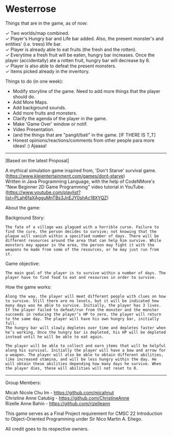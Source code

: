 # Westerrose

Things that are in the game, as of now: 

  ✓ Two worlds/map combined.                                                
  ✓ Player's Hungry bar and Life bar added. Also, the present monster's and entities' (i.e. trees) life bar.                                            
  ✓ Player is already able to eat fruits (the fresh and the rotten).           
  ✓ Everytime a fresh fruit will be eaten, hungry bar increases. Once the player (accidentally) ate a rotten fruit, hungry bar will decrease by 8.       
  ✓ Player is also able to defeat the present monsters.                     
  ✓ Items picked already in the inventory. 


Things to do (in one week):

  - Modify storyline of the game. Need to add more things that the player should do. 
  - Add More Maps.
  - Add background sounds. 
  - Add more fruits and monsters. 
  - Clarify the agenda of the player in the game. 
  - Make 'Game Over' window or notif. 
  - Video Presentation. 
  - (and the things that are "pangit/bati" in the game. [IF THERE IS T_T] 
  - Honest opinions/reactions/comments from other people para more ideas! :) Ajaaaa!

--------------------------------------------------------------------------------------------------------------------------------------

[Based on the latest Proposal]

A mythical simulation game inspired from, 'Don't Starve' survival game. 
(https://www.kleientertainment.com/games/dont-starve)                       
Written in Java Programming Language, with the help of CodeNMore's "New Beginner 2D Game Programming" video tutorial in YouTube. 
(https://www.youtube.com/playlist?list=PLah6faXAgguMnTBs3JnEJY0shAc18XYQZ)

About the game: 

Background Story: 
    
    The fate of a village was plagued with a horrible curse. Failure to find the cure, the person decides to survive; not knowing that the plague will vanish within a specified number of days. There will be different resources around the area that can help him survive. While monsters may appear in the area, the person may fight it with the weapons he made from some of the resources, or he may just run from it.

Game objective: 

    The main goal of the player is to survive within a number of days. The player have to find food to eat and resources in order to survive.
	
How the game works:

    Along the way, the player will meet different people with clues on how to survive. Still there are no levels, but it will be indicated how many days was he able to survive. Initially, the player has 3 lives. 
    If the player failed to defeat/run from the monster and the monster succeeds in reducing the player’s HP to zero, the player will return to the same day. The player will have his own hungry bar, initially full. 
    The hungry bar will slowly depletes over time and depletes faster when he’s working. Once the hungry bar is depleted, his HP will be depleted instead until he will be able to eat again.

    The player will be able to collect and earn items that will be helpful along his survival. Initially the player will have a bow and arrow for a weapon. The player will also be able to obtain different abilities, like increased stamina, and will be less hungry within the day. He will obtain these abilities depending how many days he survive. When the player dies, these will abilities will not reset to 0.

--------------------------------------------------------------------------------------------------------------------------------------

Group Members: 

Micah Nicole Chu Im - https://github.com/micahnut                       
Christine Anne Catubig - https://github.com/ChristineAnne                   
Rizelle Anne Bahin - https://github.com/rizelleann 

This game serves as a Final Project requirement for CMSC 22 Introduction to Object-Oriented Programming under Sir Nico Martin A. Eñego. 

All credit goes to its respective owners.
